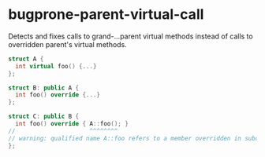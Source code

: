 # bugprone-parent-virtual-call

Detects and fixes calls to grand-\...parent virtual methods instead of
calls to overridden parent\'s virtual methods.

```c++
struct A {
  int virtual foo() {...}
};

struct B: public A {
  int foo() override {...}
};

struct C: public B {
  int foo() override { A::foo(); }
//                     ^^^^^^^^
// warning: qualified name A::foo refers to a member overridden in subclass; did you mean 'B'?  [bugprone-parent-virtual-call]
};
```
